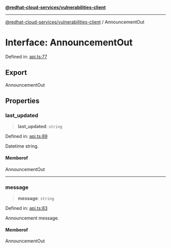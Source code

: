 [**@redhat-cloud-services/vulnerabilities-client**](../README.md)

***

[@redhat-cloud-services/vulnerabilities-client](../globals.md) / AnnouncementOut

# Interface: AnnouncementOut

Defined in: [api.ts:77](https://github.com/charlesmulder/javascript-clients/blob/main/packages/vulnerabilities/api.ts#L77)

## Export

AnnouncementOut

## Properties

### last\_updated

> **last\_updated**: `string`

Defined in: [api.ts:89](https://github.com/charlesmulder/javascript-clients/blob/main/packages/vulnerabilities/api.ts#L89)

Datetime string.

#### Memberof

AnnouncementOut

***

### message

> **message**: `string`

Defined in: [api.ts:83](https://github.com/charlesmulder/javascript-clients/blob/main/packages/vulnerabilities/api.ts#L83)

Announcement message.

#### Memberof

AnnouncementOut
